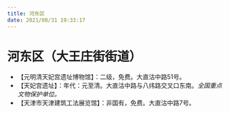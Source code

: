 ```yaml
---
title: 河东区  
date: 2021/08/31 19:33:17  
---
```

  
# 河东区（大王庄街街道）  
* 【元明清天妃宫遗址博物馆】：二级，免费。大直沽中路51号。  
* 【天妃宫遗址】：年代：元至清。大直沽中路与八纬路交叉口东南。*全国重点文物保护单位。*  
* 【天津市天津建筑工法展览馆】：非国有，免费。大直沽中路7号。  